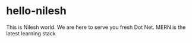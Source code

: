 # hello-nilesh
This is Nilesh world.
We are here to serve you fresh Dot Net.
MERN is the latest learning stack

